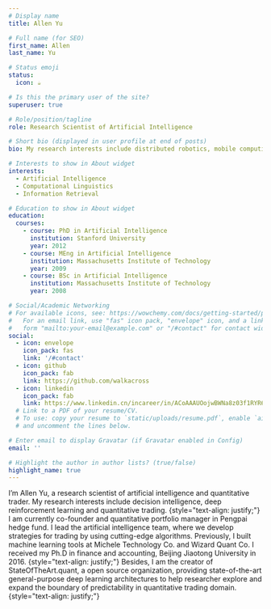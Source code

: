 ```yaml
---
# Display name
title: Allen Yu 

# Full name (for SEO)
first_name: Allen
last_name: Yu

# Status emoji
status:
  icon: ☕️

# Is this the primary user of the site?
superuser: true

# Role/position/tagline
role: Research Scientist of Artificial Intelligence

# Short bio (displayed in user profile at end of posts)
bio: My research interests include distributed robotics, mobile computing and programmable matter.

# Interests to show in About widget
interests:
  - Artificial Intelligence
  - Computational Linguistics
  - Information Retrieval

# Education to show in About widget
education:
  courses:
    - course: PhD in Artificial Intelligence
      institution: Stanford University
      year: 2012
    - course: MEng in Artificial Intelligence
      institution: Massachusetts Institute of Technology
      year: 2009
    - course: BSc in Artificial Intelligence
      institution: Massachusetts Institute of Technology
      year: 2008

# Social/Academic Networking
# For available icons, see: https://wowchemy.com/docs/getting-started/page-builder/#icons
#   For an email link, use "fas" icon pack, "envelope" icon, and a link in the
#   form "mailto:your-email@example.com" or "/#contact" for contact widget.
social:
  - icon: envelope
    icon_pack: fas
    link: '/#contact'
  - icon: github
    icon_pack: fab
    link: https://github.com/walkacross
  - icon: linkedin
    icon_pack: fab
    link: https://www.linkedin.cn/incareer/in/ACoAAAUOojwBWNa8z03f1RYR6l89Rbgmqc2-W20
  # Link to a PDF of your resume/CV.
  # To use: copy your resume to `static/uploads/resume.pdf`, enable `ai` icons in `params.yaml`,
  # and uncomment the lines below.

# Enter email to display Gravatar (if Gravatar enabled in Config)
email: ''

# Highlight the author in author lists? (true/false)
highlight_name: true
---
```


I’m Allen Yu, a research scientist of artificial intelligence and quantitative trader. My research interests include decision intelligence, deep reinforcement learning and quantitative trading.
{style="text-align: justify;"}
I am currently co-founder and quantitative portfolio manager in Pengpai hedge fund. I lead the artificial intelligence team, where we develop strategies for trading by using cutting-edge algorithms. Previously, I built machine learning tools at Michele Technology Co. and Wizard Quant Co. I received my Ph.D in finance and accounting, Beijing Jiaotong University in 2016.
{style="text-align: justify;"}
Besides, I am the creator of StateOfTheArt.quant, a open source organization, providing state-of-the-art general-purpose deep learning architectures to help researcher explore and expand the boundary of predictability in quantitative trading domain.
{style="text-align: justify;"}

